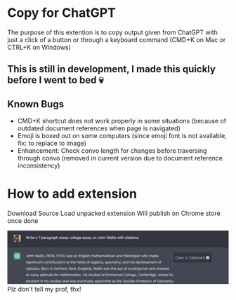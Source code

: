 # Copy for ChatGPT
The purpose of this extention is to copy output given from ChatGPT with just a click of a button or through a keyboard command (CMD+K on Mac or CTRL+K on Windows)
## This is still in development, I made this quickly before I went to bed 💀

## Known Bugs
- CMD+K shortcut does not work properly in some situations (because of outdated document references when page is navigated)
- Emoji is boxed out on some computers (since emoji font is not available, fix: to replace to image)
- Enhancement: Check convo length for changes before traversing through convo (removed in current version due to document reference inconsistency)

# How to add extension
Download Source
Load unpacked extension
Will publish on Chrome store once done

![Preview](media/demo.png)
Plz don't tell my prof, thx!